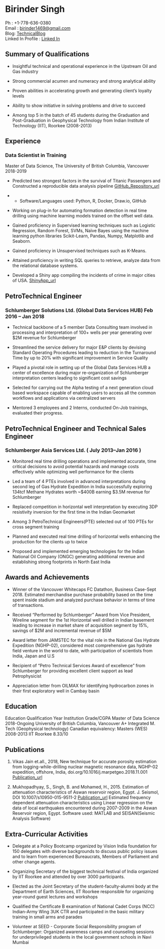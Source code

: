 # Birinder Singh

Ph : +1-778-636-0380 <br>
Email : birinder1469@gmail.com <br>
Blog: [TechnicalBlog](https://birinder1469.github.io/BirinderSingh_Blog/)<br>
Linked In Profile : [Linked In](https://www.linkedin.com/in/birinder-singh/)<br>

## Summary of Qualifications
*	Insightful technical and operational experience in the Upstream Oil and Gas industry

*	Strong commercial acumen and numeracy and strong analytical ability

*	Proven abilities in accelerating growth and generating client’s loyalty levels

*	Ability to show initiative in solving problems and drive to succeed

* Among top 5 in the batch of 45 students during the Graduation and Post-Graduation in Geophysical Technology from Indian Institute of Technology (IIT), Roorkee (2008-2013)

## Experience
### Data Scientist in Training
Master of Data Science, The University of British Columbia, Vancouver 				2018-2019

*	Predicted two strongest factors in the survival of Titanic Passengers and Constructed a reproducible data analysis pipeline [GitHub_Repository_url](https://github.com/Birinder1469)
  * -	Software/Languages used: Python, R, Docker, Draw.io, GitHub

*	Working on plug-in for automating formation detection in real time drilling using machine learning models trained on the offset well data.

*	Gained proficiency in Supervised learning techniques such as Logistic Regression, Random
Forest, SVMs, Naïve Bayes using the machine learning python libraries Scikit-Learn, Pandas, Numpy, Matplotlib and Seaborn.

*	Gained proficiency in Unsupervised techniques such as K-Means.

*	Attained proficiency in writing SQL queries to retrieve, analyze data from the relational database systems.

*	Developed a Shiny app compiling the incidents of crime in major cities of USA.  [ShinyApp_url](https://birinder1469.shinyapps.io/Crime_Fighters/)

## PetroTechnical Engineer
### Schlumberger Solutions Ltd. (Global Data Services HUB)                                             Feb 2016 – Jan 2018
*	Technical backbone of a 5 member Data Consulting team involved in processing and interpretation of 100+ wells per year generating over $2M revenue for Schlumberger

*	Streamlined the service delivery for major E&P clients by devising Standard Operating Procedures leading to reduction in the Turnaround Time by up to 20% with significant improvement in Service Quality

*	Played a pivotal role in setting up of the Global Data Services HUB a center of excellence during major re-organization of Schlumberger interpretation centers leading to significant cost savings

*	Selected for carrying out the Alpha testing of a next generation cloud based workspace capable of enabling users to access all the common workflows and applications via centralized servers

*	Mentored 3 employees and 2 Interns, conducted On-Job trainings, evaluated their progress.

## PetroTechnical Engineer and Technical Sales Engineer
### Schlumberger Asia Services    Ltd.                                                                                       ( July 2013–Jan 2016 )

*	Monitored real time drilling operations and implemented accurate, time critical decisions to avoid potential hazards and manage costs effectively while optimizing well performance for the clients


*	Led a team of 4 PTEs involved in advanced interpretations during second leg of Gas Hydrate Expedition in India successfully exploring 134tcf Methane Hydrates worth ~$400B earning $3.5M revenue for Schlumberger

*	Replaced competition in horizontal well interpretation by executing 3DP resistivity inversion for the first time in the Indian Geomarket

*	Among 3 PetroTechnical Engineers(PTE) selected out of 100 PTEs for cross segment training

* 	Planned and executed real time drilling of horizontal wells enhancing the production for the clients up to twice

*	Proposed and implemented emerging technologies for the Indian National Oil Company (ONGC) generating additional revenue and establishing strong footprints in North East India

## Awards and Achievements

*	Winner of the Vancouver Whitecaps FC Datathon, Business Case-Sept 2018. Estimated merchandise purchase probability based on the time spent inside stadium and analyzed purchase behavior in terms of time of transactions.

*	Received “Performed by Schlumberger” Award from Vice President, Wireline segment for the 1st Horizontal well drilled in Indian basement leading to increase in market share of acquisition segment by 15%, savings of \$2M and incremental revenue of \$5M

*	Award letter from JAMSTEC for the vital role in the National Gas Hydrate Expedition (NGHP-02), considered most comprehensive gas hydrate field venture in the world to date, with participation of scientists from India, Japan and U.S

*	Recipient of “Petro Technical Services Award of excellence” from Schlumberger for providing excellent client support as lead Petrophysicist

*	Appreciation letter from OILMAX for identifying hydrocarbon zones in their first exploratory well in Cambay basin

## Education
Education Qualification	Year	Institution	Grade/CGPA
Master of Data Science 	2018-Ongoing	University of British Columbia,
Vancouver	A+
Integrated M. Tech (Geophysical technology)
Canadian equivalency: Masters (WES) 	2008-2013	IIT Roorkee	8.33/10

## Publications
1.	Vikas Jain et.all., 2018, New technique for accurate porosity estimation from logging-while-drilling nuclear magnetic resonance data, NGHP-02 expedition, offshore, India, doi.org/10.1016/j.marpetgeo.2018.11.001
[Publication_url](https://www.sciencedirect.com/science/article/abs/pii/S0264817218304719?via%3Dihub)

2. Mukhopadhyay, S., Singh, B. and Mohamed, H., 2015. Estimation of attenuation characteristics of Aswan reservoir region, Egypt. J. Seismol, DOI 10.1007/s10950-015-9511-2  [Publication_url](https://link.springer.com/article/10.1007%2Fs10950-015-9511-2)
Estimated frequency dependent attenuation characteristics using Linear regression on the data of local earthquakes encountered during 2007-2009 in the Aswan Reservoir region, Egypt. Software used: MATLAB and SEISAN(Seismic Analysis Software)

## Extra-Curricular Activities
*	Delegate at a Policy Bootcamp organized by Vision India foundation for 150 delegates with diverse backgrounds to discuss public policy issues and to learn from experienced Bureaucrats, Members of Parliament and other change agents.

*	Organizing Secretary of the biggest technical festival of India organized by IIT Roorkee and attended by over 3000 participants.

*	Elected as the Joint Secretary of the student-faculty-alumni body at the Department of Earth Sciences, IIT Roorkee responsible for organizing year-round guest lectures and workshops

*	Qualified the Certificate B examination of National Cadet Corps (NCC) Indian-Army Wing 3UK CTR and participated in the basic military training in small arms and parades

*	Volunteer at SEED - Corporate Social Responsibility program of Schlumberger: Organized awareness camps and counseling sessions for underprivileged students in the local government schools in Navi Mumbai
